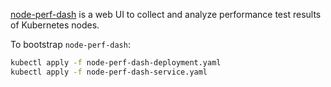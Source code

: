 [node-perf-dash](https://github.com/kubernetes-retired/contrib/tree/master/node-perf-dash) is a web UI to collect and analyze performance test results of Kubernetes nodes. 

To bootstrap `node-perf-dash`:

```bash
kubectl apply -f node-perf-dash-deployment.yaml
kubectl apply -f node-perf-dash-service.yaml
```